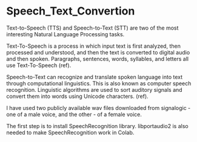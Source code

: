 # Speech_Text_Convertion

Text-to-Speech (TTS) and Speech-to-Text (STT) are two of the most interesting Natural Language Processing tasks.

Text-To-Speech is a process in which input text is first analyzed, then processed and understood, and then the text is converted to digital audio and then spoken. Paragraphs, sentences, words, syllables, and letters all use Text-To-Speech (ref).

Speech-to-Text can recognize and translate spoken language into text through computational linguistics. This is also known as computer speech recognition. Linguistic algorithms are used to sort auditory signals and convert them into words using Unicode characters. (ref).

I have used two publicly available wav files downloaded from signalogic - one of a male voice, and the other - of a female voice.

The first step is to install SpeechRecognition library. libportaudio2 is also needed to make SpeechRecognition work in Colab.
